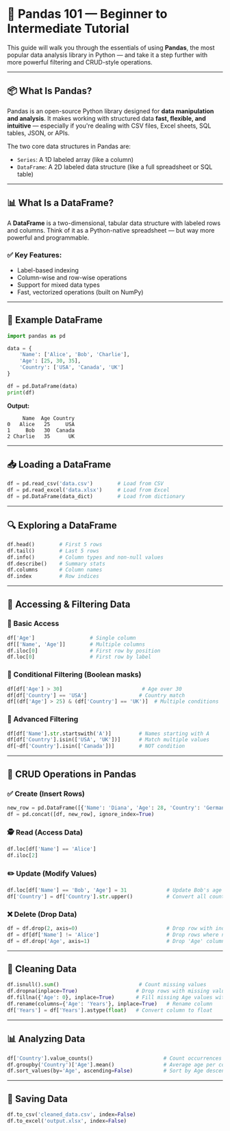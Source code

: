 # 🐼 Pandas 101 — Beginner to Intermediate Tutorial

This guide will walk you through the essentials of using **Pandas**, the most popular data analysis library in Python — and take it a step further with more powerful filtering and CRUD-style operations.

---

## 📦 What Is Pandas?

Pandas is an open-source Python library designed for **data manipulation and analysis**. It makes working with structured data **fast, flexible, and intuitive** — especially if you're dealing with CSV files, Excel sheets, SQL tables, JSON, or APIs.

The two core data structures in Pandas are:

- `Series`: A 1D labeled array (like a column)
- `DataFrame`: A 2D labeled data structure (like a full spreadsheet or SQL table)

---

## 📊 What Is a DataFrame?

A **DataFrame** is a two-dimensional, tabular data structure with labeled rows and columns. Think of it as a Python-native spreadsheet — but way more powerful and programmable.

### ✅ Key Features:
- Label-based indexing
- Column-wise and row-wise operations
- Support for mixed data types
- Fast, vectorized operations (built on NumPy)

---

## 📌 Example DataFrame

```python
import pandas as pd

data = {
    'Name': ['Alice', 'Bob', 'Charlie'],
    'Age': [25, 30, 35],
    'Country': ['USA', 'Canada', 'UK']
}

df = pd.DataFrame(data)
print(df)
````

**Output:**

```
     Name  Age Country
0   Alice   25     USA
1     Bob   30  Canada
2 Charlie   35      UK
```

---

## 📥 Loading a DataFrame

```python
df = pd.read_csv('data.csv')        # Load from CSV
df = pd.read_excel('data.xlsx')     # Load from Excel
df = pd.DataFrame(data_dict)        # Load from dictionary
```

---

## 🔍 Exploring a DataFrame

```python
df.head()        # First 5 rows
df.tail()        # Last 5 rows
df.info()        # Column types and non-null values
df.describe()    # Summary stats
df.columns       # Column names
df.index         # Row indices
```

---

## 🎯 Accessing & Filtering Data

### 📎 Basic Access

```python
df['Age']                  # Single column
df[['Name', 'Age']]        # Multiple columns
df.iloc[0]                 # First row by position
df.loc[0]                  # First row by label
```

### 🧪 Conditional Filtering (Boolean masks)

```python
df[df['Age'] > 30]                          # Age over 30
df[df['Country'] == 'USA']                 # Country match
df[(df['Age'] > 25) & (df['Country'] == 'UK')]  # Multiple conditions
```

### 🎯 Advanced Filtering

```python
df[df['Name'].str.startswith('A')]         # Names starting with A
df[df['Country'].isin(['USA', 'UK'])]      # Match multiple values
df[~df['Country'].isin(['Canada'])]        # NOT condition
```

---

## 🔁 CRUD Operations in Pandas

### ✅ Create (Insert Rows)

```python
new_row = pd.DataFrame([{'Name': 'Diana', 'Age': 28, 'Country': 'Germany'}])
df = pd.concat([df, new_row], ignore_index=True)
```

### 🕵️ Read (Access Data)

```python
df.loc[df['Name'] == 'Alice']
df.iloc[2]
```

### ✏️ Update (Modify Values)

```python
df.loc[df['Name'] == 'Bob', 'Age'] = 31             # Update Bob's age
df['Country'] = df['Country'].str.upper()           # Convert all country names to uppercase
```

### ❌ Delete (Drop Data)

```python
df = df.drop(2, axis=0)                             # Drop row with index 2
df = df[df['Name'] != 'Alice']                      # Drop rows where name == Alice
df = df.drop('Age', axis=1)                         # Drop 'Age' column
```

---

## 🧹 Cleaning Data

```python
df.isnull().sum()                          # Count missing values
df.dropna(inplace=True)                   # Drop rows with missing values
df.fillna({'Age': 0}, inplace=True)       # Fill missing Age values with 0
df.rename(columns={'Age': 'Years'}, inplace=True)   # Rename column
df['Years'] = df['Years'].astype(float)   # Convert column to float
```

---

## 📊 Analyzing Data

```python
df['Country'].value_counts()                       # Count occurrences
df.groupby('Country')['Age'].mean()                # Average age per country
df.sort_values(by='Age', ascending=False)          # Sort by Age descending
```

---

## 💾 Saving Data

```python
df.to_csv('cleaned_data.csv', index=False)
df.to_excel('output.xlsx', index=False)
```


